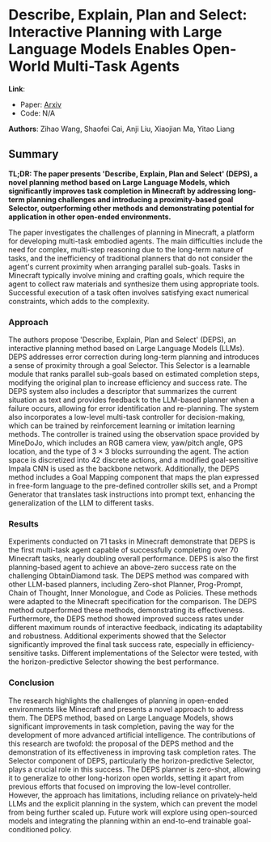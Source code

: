 <!--- Created using: ('gpt-4',) --->
<!--- Reviewed: False --->
# Describe, Explain, Plan and Select: Interactive Planning with Large Language Models Enables Open-World Multi-Task Agents

**Link**:
- Paper: [Arxiv](http://arxiv.org/pdf/2302.01560v1)
- Code: N/A

**Authors**: Zihao Wang, Shaofei Cai, Anji Liu, Xiaojian Ma, Yitao Liang

## Summary

**TL;DR: The paper presents 'Describe, Explain, Plan and Select' (DEPS), a novel planning method based on Large Language Models, which significantly improves task completion in Minecraft by addressing long-term planning challenges and introducing a proximity-based goal Selector, outperforming other methods and demonstrating potential for application in other open-ended environments.**

The paper investigates the challenges of planning in Minecraft, a platform for developing multi-task embodied agents. The main difficulties include the need for complex, multi-step reasoning due to the long-term nature of tasks, and the inefficiency of traditional planners that do not consider the agent's current proximity when arranging parallel sub-goals. Tasks in Minecraft typically involve mining and crafting goals, which require the agent to collect raw materials and synthesize them using appropriate tools. Successful execution of a task often involves satisfying exact numerical constraints, which adds to the complexity.

### Approach

The authors propose 'Describe, Explain, Plan and Select' (DEPS), an interactive planning method based on Large Language Models (LLMs). DEPS addresses error correction during long-term planning and introduces a sense of proximity through a goal Selector. This Selector is a learnable module that ranks parallel sub-goals based on estimated completion steps, modifying the original plan to increase efficiency and success rate. The DEPS system also includes a descriptor that summarizes the current situation as text and provides feedback to the LLM-based planner when a failure occurs, allowing for error identification and re-planning. The system also incorporates a low-level multi-task controller for decision-making, which can be trained by reinforcement learning or imitation learning methods. The controller is trained using the observation space provided by MineDoJo, which includes an RGB camera view, yaw/pitch angle, GPS location, and the type of 3 × 3 blocks surrounding the agent. The action space is discretized into 42 discrete actions, and a modified goal-sensitive Impala CNN is used as the backbone network. Additionally, the DEPS method includes a Goal Mapping component that maps the plan expressed in free-form language to the pre-defined controller skills set, and a Prompt Generator that translates task instructions into prompt text, enhancing the generalization of the LLM to different tasks.
### Results

Experiments conducted on 71 tasks in Minecraft demonstrate that DEPS is the first multi-task agent capable of successfully completing over 70 Minecraft tasks, nearly doubling overall performance. DEPS is also the first planning-based agent to achieve an above-zero success rate on the challenging ObtainDiamond task. The DEPS method was compared with other LLM-based planners, including Zero-shot Planner, Prog-Prompt, Chain of Thought, Inner Monologue, and Code as Policies. These methods were adapted to the Minecraft specification for the comparison. The DEPS method outperformed these methods, demonstrating its effectiveness. Furthermore, the DEPS method showed improved success rates under different maximum rounds of interactive feedback, indicating its adaptability and robustness. Additional experiments showed that the Selector significantly improved the final task success rate, especially in efficiency-sensitive tasks. Different implementations of the Selector were tested, with the horizon-predictive Selector showing the best performance.
### Conclusion

The research highlights the challenges of planning in open-ended environments like Minecraft and presents a novel approach to address them. The DEPS method, based on Large Language Models, shows significant improvements in task completion, paving the way for the development of more advanced artificial intelligence. The contributions of this research are twofold: the proposal of the DEPS method and the demonstration of its effectiveness in improving task completion rates. The Selector component of DEPS, particularly the horizon-predictive Selector, plays a crucial role in this success. The DEPS planner is zero-shot, allowing it to generalize to other long-horizon open worlds, setting it apart from previous efforts that focused on improving the low-level controller. However, the approach has limitations, including reliance on privately-held LLMs and the explicit planning in the system, which can prevent the model from being further scaled up. Future work will explore using open-sourced models and integrating the planning within an end-to-end trainable goal-conditioned policy.
